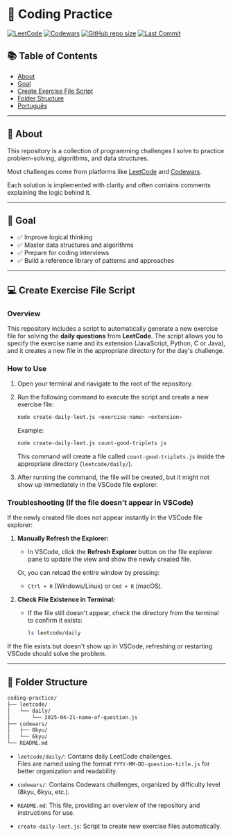 # 🚀 Coding Practice

[![LeetCode](https://img.shields.io/badge/LeetCode-practice-orange)](https://leetcode.com/)
[![Codewars](https://img.shields.io/badge/Codewars-kata-red)](https://www.codewars.com/)
[![GitHub repo size](https://img.shields.io/github/repo-size/righigor/coding-practice?color=blue)](https://github.com/righigor/coding-practice)
[![Last Commit](https://img.shields.io/github/last-commit/righigor/coding-practice)](https://github.com/righigor/coding-practice)

## 📚 Table of Contents
- [About](#-about)
- [Goal](#-goal)
- [Create Exercise File Script](#-create-exercise-file-script)
- [Folder Structure](#-folder-structure)
- [Português](#-práticas-de-código)

---

## 📌 About

This repository is a collection of programming challenges I solve to practice problem-solving, algorithms, and data structures.

Most challenges come from platforms like [LeetCode](https://leetcode.com/) and [Codewars](https://www.codewars.com/).

Each solution is implemented with clarity and often contains comments explaining the logic behind it.

---

## 🎯 Goal

- ✅ Improve logical thinking
- ✅ Master data structures and algorithms
- ✅ Prepare for coding interviews
- ✅ Build a reference library of patterns and approaches

---

## 💻 Create Exercise File Script

### Overview

This repository includes a script to automatically generate a new exercise file for solving the **daily questions** from **LeetCode**. The script allows you to specify the exercise name and its extension (JavaScript, Python, C or Java), and it creates a new file in the appropriate directory for the day's challenge.

### How to Use

1. Open your terminal and navigate to the root of the repository.

2. Run the following command to execute the script and create a new exercise file:

    ```bash
    node create-daily-leet.js <exercise-name> <extension>
    ```

    Example:
    ```bash
    node create-daily-leet.js count-good-triplets js
    ```

    This command will create a file called `count-good-triplets.js` inside the appropriate directory (`leetcode/daily/`).

3. After running the command, the file will be created, but it might not show up immediately in the VSCode file explorer.

### Troubleshooting (If the file doesn't appear in VSCode)

If the newly created file does not appear instantly in the VSCode file explorer:

1. **Manually Refresh the Explorer:**
   - In VSCode, click the **Refresh Explorer** button on the file explorer pane to update the view and show the newly created file.
   
   Or, you can reload the entire window by pressing:
   - `Ctrl + R` (Windows/Linux) or `Cmd + R` (macOS).

2. **Check File Existence in Terminal:**
   - If the file still doesn't appear, check the directory from the terminal to confirm it exists:
     ```bash
     ls leetcode/daily
     ```

If the file exists but doesn't show up in VSCode, refreshing or restarting VSCode should solve the problem.

---

## 📁 Folder Structure

```bash
coding-practice/
├── leetcode/
│   └── daily/
│       └── 2025-04-21-name-of-question.js
├── codewars/
│   ├── 8kyu/
│   └── 6kyu/
└── README.md

```

- `leetcode/daily/`: Contains daily LeetCode challenges.  
  Files are named using the format `YYYY-MM-DD-question-title.js` for better organization and readability.

- `codewars/`: Contains Codewars challenges, organized by difficulty level (8kyu, 6kyu, etc.).

- `README.md`: This file, providing an overview of the repository and instructions for use.

- `create-daily-leet.js`: Script to create new exercise files automatically.
